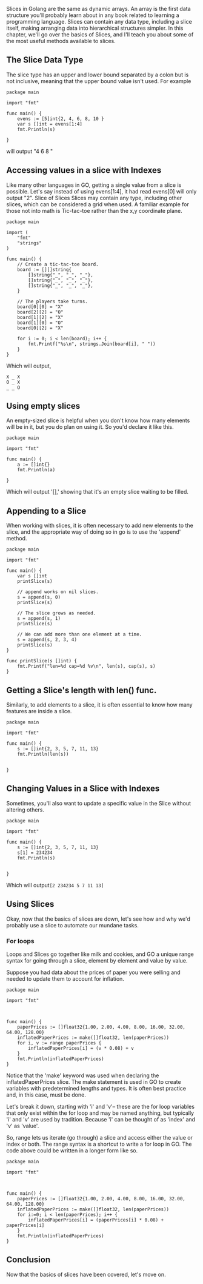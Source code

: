 Slices in Golang are the same as dynamic arrays. An array is the first data structure you'll probably learn about in any book related to learning a programming language. Slices can contain any data type, including a slice itself, making arranging data into hierarchical structures simpler.
In this chapter, we'll go over the basics of Slices, and I'll teach you about some of the most useful methods available to slices.

## The Slice Data Type

The slice type has an upper and lower bound separated by a colon but is not inclusive, meaning that the upper bound value isn't used.
For example

```
package main

import "fmt"

func main() {
	evens := [5]int{2, 4, 6, 8, 10 }
    var s []int = evens[1:4]
    fmt.Println(s)

}

```

will output
"4 6 8 "

## Accessing values in a slice with Indexes

Like many other languages in GO, getting a single value from a slice is possible. Let's say instead of using evens[1:4], it had read evens[0]  will only output "2".
Slice of Slices
Slices may contain any type, including other slices, which can be considered a grid when used. A familiar example for those not into math is Tic-tac-toe rather than the x,y coordinate plane.

```
package main

import (
	"fmt"
	"strings"
)

func main() {
	// Create a tic-tac-toe board.
	board := [][]string{
		[]string{"_", "_", "_"},
		[]string{"_", "_", "_"},
		[]string{"_", "_", "_"},
	}

	// The players take turns.
	board[0][0] = "X"
	board[2][2] = "O"
	board[1][2] = "X"
	board[1][0] = "O"
	board[0][2] = "X"

	for i := 0; i < len(board); i++ {
		fmt.Printf("%s\n", strings.Join(board[i], " "))
	}
}

```

Which will output,

```
X _ X
O _ X
_ _ O
```

## Using empty slices
An empty-sized slice is helpful when you don't know how many elements will be in it, but you do plan on using it. So you'd declare it like this.

```
package main

import "fmt"

func main() {
	a := []int{}
	fmt.Println(a)

}

```

Which will output '[],' showing that it's an empty slice waiting to be filled.

## Appending to a Slice
When working with slices, it is often necessary to add new elements to the slice, and the appropriate way of doing so in go is to use the 'append' method.

```
package main

import "fmt"

func main() {
	var s []int
	printSlice(s)

	// append works on nil slices.
	s = append(s, 0)
	printSlice(s)

	// The slice grows as needed.
	s = append(s, 1)
	printSlice(s)

	// We can add more than one element at a time.
	s = append(s, 2, 3, 4)
	printSlice(s)
}

func printSlice(s []int) {
	fmt.Printf("len=%d cap=%d %v\n", len(s), cap(s), s)
}
```


## Getting a Slice's length with len() func.
Similarly, to add elements to a slice, it is often essential to know how many features are inside a slice.

```
package main

import "fmt"

func main() {
	s := []int{2, 3, 5, 7, 11, 13}
	fmt.Println(len(s))


}
```

## Changing Values in a Slice with Indexes
Sometimes, you'll also want to update a specific value in the Slice without altering others.

```
package main

import "fmt"

func main() {
	s := []int{2, 3, 5, 7, 11, 13}
	s[1] = 234234
    fmt.Println(s)


}
```

Which will output`[2 234234 5 7 11 13]`

## Using Slices
Okay, now that the basics of slices are down, let's see how and why we'd probably use a slice to automate our mundane tasks.

### For loops
Loops and Slices go together like milk and cookies, and GO a unique range syntax for going through a slice, element by element and value by value.

Suppose you had data about the prices of paper you were selling and needed to update them to account for inflation.

```
package main

import "fmt"



func main() {
	paperPrices := []float32{1.00, 2.00, 4.00, 8.00, 16.00, 32.00, 64.00, 128.00}
	inflatedPaperPrices := make([]float32, len(paperPrices))
	for i, v := range paperPrices {
		inflatedPaperPrices[i] = (v * 0.08) + v
	}
    fmt.Println(inflatedPaperPrices)
}
```


Notice that the 'make' keyword was used when declaring the inflatedPaperPrices slice. The make statement is used in GO to create variables with predetermined lengths and types. It is often best practice and, in this case, must be done.

Let's break it down, starting with 'i' and 'v'– these are the for loop variables that only exist within the for loop and may be named anything, but typically 'i' and 'v' are used by tradition. Because 'i' can be thought of as 'index' and 'v' as 'value'.

So, range lets us iterate (go through) a slice and access either the value or index or both.  The range syntax is a shortcut to write a for loop in GO. The code above could be written in a longer form like so.

```
package main

import "fmt"



func main() {
	paperPrices := []float32{1.00, 2.00, 4.00, 8.00, 16.00, 32.00, 64.00, 128.00}
	inflatedPaperPrices := make([]float32, len(paperPrices))
	for i:=0; i < len(paperPrices); i++ {
		inflatedPaperPrices[i] = (paperPrices[i] * 0.08) + paperPrices[i]
	}
    fmt.Println(inflatedPaperPrices)
}
```


## Conclusion
Now that the basics of slices have been covered, let's move on.